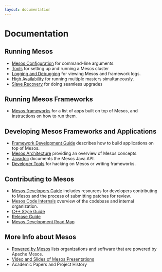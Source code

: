 ```yaml
---
layout: documentation
---
```


# Documentation

## Running Mesos

* [Mesos Configuration](configuration.md) for command-line arguments
* [Tools](tools.md) for setting up and running a Mesos cluster
* [Logging and Debugging](logging-and-debugging.md) for viewing Mesos and framework logs.
* [High Availability](high-availability.md) for running multiple masters simultaneously.
* [Slave Recovery](slave-recovery.md) for doing seamless upgrades

## Running Mesos Frameworks

 * [Mesos frameworks](mesos-frameworks.md) for a list of apps built on top of Mesos, and instructions on how to run them.

## Developing Mesos Frameworks and Applications

* [Framework Development Guide](app-framework-development-guide.md) describes how to build applications on top of Mesos.
* [Mesos Architecture](mesos-architecture.md) providing an overview of Mesos concepts.
* [Javadoc](/api/latest/java/) documents the Mesos Java API.
* [Developer Tools](tools.md) for hacking on Mesos or writing frameworks.

## Contributing to Mesos

* [Mesos Developers Guide](mesos-developers-guide.md) includes resources for developers contributing to Mesos and the process of submitting patches for review.
* [Mesos Code Internals](mesos-code-internals.md) overview of the codebase and internal organization.
* [C++ Style Guide](mesos-c++-style-guide.md)
* [Release Guide](release-guide.md)
* [Mesos Development Road Map](mesos-roadmap.md)

## More Info about Mesos

* [Powered by Mesos](powered-by-mesos.md) lists organizations and software that are powered by Apache Mesos.
* [Video and Slides of Mesos Presentations](mesos-presentations.md)
* Academic Papers and Project History
